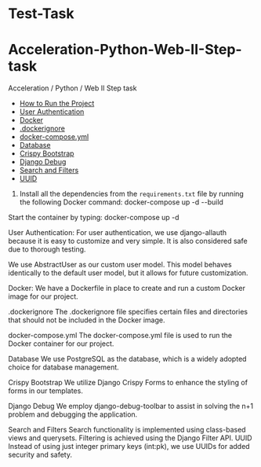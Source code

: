 # Test-Task
# Acceleration-Python-Web-II-Step-task
Acceleration / Python / Web II Step task


- [How to Run the Project](#how-to-run-the-project)
- [User Authentication](#user-authentication)
- [Docker](#docker)
- [.dockerignore](#dockerignore)
- [docker-compose.yml](#docker-composeyml)
- [Database](#database)
- [Crispy Bootstrap](#crispy-bootstrap)
- [Django Debug](#django-debug)
- [Search and Filters](#search-and-filters)
- [UUID](#uuid)


1. Install all the dependencies from the `requirements.txt` file by running the following Docker command:    docker-compose up -d --build

Start the container by typing: docker-compose up -d

User Authentication: 
For user authentication, we use django-allauth because it is easy to customize and very simple. It is also considered safe due to thorough testing.

We use AbstractUser as our custom user model. This model behaves identically to the default user model, but it allows for future customization.

Docker:
We have a Dockerfile in place to create and run a custom Docker image for our project.

.dockerignore
The .dockerignore file specifies certain files and directories that should not be included in the Docker image.

docker-compose.yml
The docker-compose.yml file is used to run the Docker container for our project.

Database
We use PostgreSQL as the database, which is a widely adopted choice for database management.

Crispy Bootstrap
We utilize Django Crispy Forms to enhance the styling of forms in our templates.

Django Debug
We employ django-debug-toolbar to assist in solving the n+1 problem and debugging the application.

Search and Filters
Search functionality is implemented using class-based views and querysets.
Filtering is achieved using the Django Filter API.
UUID
Instead of using just integer primary keys (int:pk), we use UUIDs for added security and safety.
